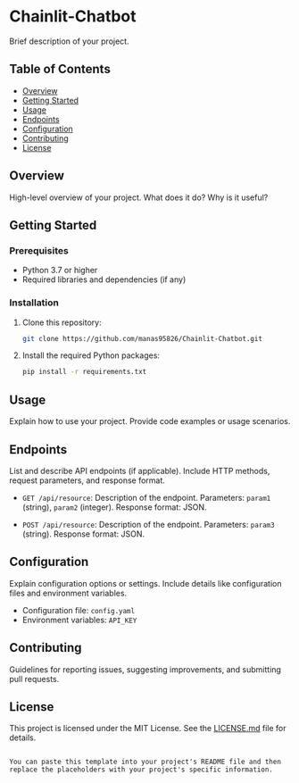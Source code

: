 
# Chainlit-Chatbot

Brief description of your project.

## Table of Contents

- [Overview](#overview)
- [Getting Started](#getting-started)
- [Usage](#usage)
- [Endpoints](#endpoints)
- [Configuration](#configuration)
- [Contributing](#contributing)
- [License](#license)

## Overview

High-level overview of your project. What does it do? Why is it useful?

## Getting Started

### Prerequisites

- Python 3.7 or higher
- Required libraries and dependencies (if any)

### Installation

1. Clone this repository:

   ```bash
   git clone https://github.com/manas95826/Chainlit-Chatbot.git
   ```

2. Install the required Python packages:

   ```bash
   pip install -r requirements.txt
   ```

## Usage

Explain how to use your project. Provide code examples or usage scenarios.

## Endpoints

List and describe API endpoints (if applicable). Include HTTP methods, request parameters, and response format.

- `GET /api/resource`: Description of the endpoint. Parameters: `param1` (string), `param2` (integer). Response format: JSON.

- `POST /api/resource`: Description of the endpoint. Parameters: `param3` (string). Response format: JSON.

## Configuration

Explain configuration options or settings. Include details like configuration files and environment variables.

- Configuration file: `config.yaml`
- Environment variables: `API_KEY`

## Contributing

Guidelines for reporting issues, suggesting improvements, and submitting pull requests.

## License

This project is licensed under the MIT License. See the [LICENSE.md](LICENSE.md) file for details.
```

You can paste this template into your project's README file and then replace the placeholders with your project's specific information.
